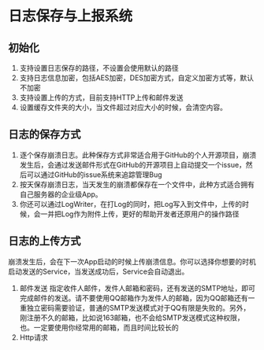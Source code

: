 # 日志保存与上报系统

## 初始化
1. 支持设置日志保存的路径，不设置会使用默认的路径
2. 支持日志信息加密，包括AES加密，DES加密方式，自定义加密方式等，默认不加密
3. 支持设置上传的方式，目前支持HTTP上传和邮件发送
4. 设置缓存文件夹的大小，当文件超过对应大小的时候，会清空内容。

## 日志的保存方式
1. 逐个保存崩溃日志。此种保存方式非常适合用于GitHub的个人开源项目，崩溃发生后，会通过发送邮件形式在GitHub的开源项目上自动提交一个issue，然后可以通过GitHub的issue系统来追踪管理Bug
2. 按天保存崩溃日志，当天发生的崩溃都保存在一个文件中，此种方式适合拥有自己服务器的企业级App。
3. 你还可以通过LogWriter，在打Log的同时，把Log写入到文件中，上传的时候，会一并把Log作为附件上传，更好的帮助开发者还原用户的操作路径

## 日志的上传方式
崩溃发生后，会在下一次App启动的时候上传崩溃信息。你可以选择你想要的时机启动发送的Service，当发送成功后，Service会自动退出。
1. 邮件发送
指定收件人邮件，发件人邮箱和密码，还有发送的SMTP地址，即可完成邮件的发送。请不要使用QQ邮箱作为发件人的邮箱，因为QQ邮箱还有一重独立密码需要验证，普通的SMTP发送模式对于QQ有限是失败的。另外，刚注册不久的邮箱，比如说163邮箱，也不会给SMTP发送模式这种权限，也。一定要使用你经常用的邮箱，而且时间比较长的
2. Http请求






